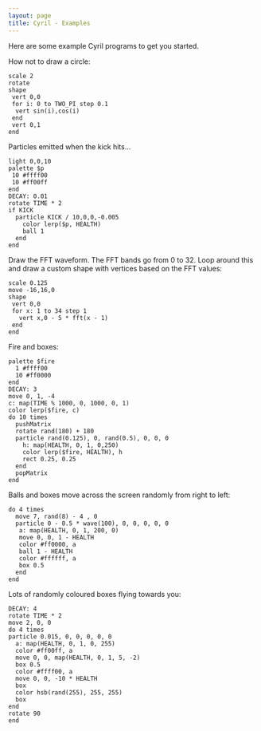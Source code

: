```yaml
---
layout: page
title: Cyril - Examples
---
```


<p class="lead">Here are some example Cyril programs to get you started.</p>

How not to draw a circle:

    scale 2
    rotate
    shape
     vert 0,0
     for i: 0 to TWO_PI step 0.1
      vert sin(i),cos(i)
     end
     vert 0,1
    end

Particles emitted when the kick hits...

    light 0,0,10
    palette $p
     10 #ffff00
     10 #ff00ff
    end
    DECAY: 0.01
    rotate TIME * 2
    if KICK
      particle KICK / 10,0,0,-0.005
        color lerp($p, HEALTH)
        ball 1
      end
    end

Draw the FFT waveform. The FFT bands go from 0 to 32. Loop around this
and draw a custom shape with vertices based on the FFT values:

    scale 0.125
    move -16,16,0
    shape
     vert 0,0
     for x: 1 to 34 step 1
       vert x,0 - 5 * fft(x - 1)
     end
    end

Fire and boxes:

    palette $fire
      1 #ffff00
      10 #ff0000
    end
    DECAY: 3
    move 0, 1, -4
    c: map(TIME % 1000, 0, 1000, 0, 1)
    color lerp($fire, c)
    do 10 times
      pushMatrix
      rotate rand(180) + 180
      particle rand(0.125), 0, rand(0.5), 0, 0, 0
        h: map(HEALTH, 0, 1, 0,250)
        color lerp($fire, HEALTH), h
        rect 0.25, 0.25
      end
      popMatrix
    end


Balls and boxes move across the screen randomly from right to left:

    do 4 times
      move 7, rand(8) - 4 , 0
      particle 0 - 0.5 * wave(100), 0, 0, 0, 0, 0
       a: map(HEALTH, 0, 1, 200, 0)
       move 0, 0, 1 - HEALTH
       color #ff0000, a
       ball 1 - HEALTH
       color #ffffff, a
       box 0.5
      end
    end

Lots of randomly coloured boxes flying towards you:

    DECAY: 4
    rotate TIME * 2
    move 2, 0, 0
    do 4 times
    particle 0.015, 0, 0, 0, 0, 0
      a: map(HEALTH, 0, 1, 0, 255)
      color #ff00ff, a
      move 0, 0, map(HEALTH, 0, 1, 5, -2)
      box 0.5
      color #ffff00, a
      move 0, 0, -10 * HEALTH
      box
      color hsb(rand(255), 255, 255)
      box
    end
    rotate 90
    end



